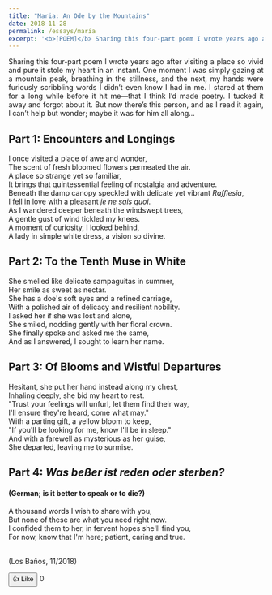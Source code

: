 ```yaml
---
title: "Maria: An Ode by the Mountains"
date: 2018-11-28
permalink: /essays/maria
excerpt: '<b>[POEM]</b> Sharing this four-part poem I wrote years ago after visiting a place so vivid and pure it stole my heart in an instant. One moment I was simply gazing at a mountain peak, breathing in the stillness, and the next, my hands were furiously scribbling words I didn’t even know I had in me. I stared at them for a long while before it hit me—that I think I’d made poetry. I tucked it away and forgot about it. But now there’s this person, and as I read it again, I can’t help but wonder; maybe it was for him all along...'
---
```


<div style="text-align: justify;">Sharing this four-part poem I wrote years ago after visiting a place so vivid and pure it stole my heart in an instant. One moment I was simply gazing at a mountain peak, breathing in the stillness, and the next, my hands were furiously scribbling words I didn’t even know I had in me. I stared at them for a long while before it hit me—that I think I’d made poetry. I tucked it away and forgot about it. But now there’s this person, and as I read it again, I can’t help but wonder; maybe it was for him all along...</div>

<h2>Part 1: Encounters and Longings</h2>

I once visited a place of awe and wonder,<br> 
The scent of fresh bloomed flowers permeated the air.<br>
A place so strange yet so familiar,<br>
It brings that quintessential feeling of nostalgia and adventure.<br>
Beneath the damp canopy speckled with delicate yet vibrant <i>Rafflesia</i>,<br>
I fell in love with a pleasant <i>je ne sais quoi</i>.<br>
As I wandered deeper beneath the windswept trees,<br>
A gentle gust of wind tickled my knees.<br>
A moment of curiosity, I looked behind,<br>
A lady in simple white dress, a vision so divine.<br>

<h2>Part 2: To the Tenth Muse in White</h2>
She smelled like delicate sampaguitas in summer,<br>
Her smile as sweet as nectar.<br>
She has a doe's soft eyes and a refined carriage,<br>
With a polished air of delicacy and resilient nobility.<br>
I asked her if she was lost and alone,<br>
She smiled, nodding gently with her floral crown.<br>
She finally spoke and asked me the same,<br>
And as I answered, I sought to learn her name.<br>

<h2>Part 3: Of Blooms and Wistful Departures</h2>
Hesitant, she put her hand instead along my chest,<br>
Inhaling deeply, she bid my heart to rest.<br> 
"Trust your feelings will unfurl, let them find their way,<br>
I'll ensure they're heard, come what may."<br>
With a parting gift, a yellow bloom to keep,<br>
"If you'll be looking for me, know I'll be in sleep."<br>
And with a farewell as mysterious as her guise,<br>
She departed, leaving me to surmise.<br>

<h2>Part 4: <i>Was beßer ist reden oder sterben?</i></h2>
<h4>(German; is it better to speak or to die?)</h4>
A thousand words I wish to share with you,<br>
But none of these are what you need right now.<br>
I confided them to her, in fervent hopes she'll find you,<br>
For now, know that I'm here; patient, caring and true.<br><br>

(Los Baños, 11/2018)
<br>

<button id="likeBtn">👍 Like</button>
<span id="likeCount">0</span>

<!-- Firebase SDK (compat versions for v8-style code) -->
<script src="https://www.gstatic.com/firebasejs/8.10.1/firebase-app.js"></script>
<script src="https://www.gstatic.com/firebasejs/8.10.1/firebase-database.js"></script>

<script>
  // Firebase config
  const firebaseConfig = {
    apiKey: "AIzaSyCQ5b33qljIv9bUQZVrOEGDs42S3LSx1PU",
    authDomain: "likes-demo-1a7ce.firebaseapp.com",
    databaseURL: "https://likes-demo-1a7ce-default-rtdb.firebaseio.com",
    projectId: "likes-demo-1a7ce",
    storageBucket: "likes-demo-1a7ce.firebasestorage.app",
    messagingSenderId: "520104760512",
    appId: "1:520104760512:web:7c8513409ce4f080bb0925"
  };

     // Initialize Firebase
    firebase.initializeApp(firebaseConfig);
    const db = firebase.database();

    // Use page path as unique key
    const slug = window.location.pathname.replace(/\//g, "_");
    const likeRef = db.ref("likes/" + slug);

    // Show current likes
    likeRef.on("value", snap => {
      document.getElementById("likeCount").innerText = snap.val() || 0;
    });

    // Increment likes when button clicked
    document.getElementById("likeBtn").addEventListener("click", () => {
      likeRef.transaction(n => (n || 0) + 1);
    });
  </script>

